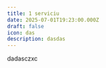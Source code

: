 ```yaml
---
title: 1 serviciu
date: 2025-07-01T19:23:00.000Z
draft: false
icon: das
description: dasdas
---
```

dadasczxc
